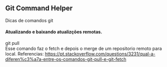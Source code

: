 ## Git Command Helper

Dicas de comandos git

#### Atualizando e baixando atualizções remotas.
git pull  
Esse comando faz o fetch e depois o merge de um repositorio remoto para local.
Referencias: https://pt.stackoverflow.com/questions/3231/qual-a-diferen%c3%a7a-entre-os-comandos-git-pull-e-git-fetch

